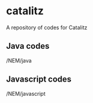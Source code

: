 # catalitz
A repository of codes for Catalitz


## Java codes
/NEM/java

## Javascript codes
/NEM/javascript